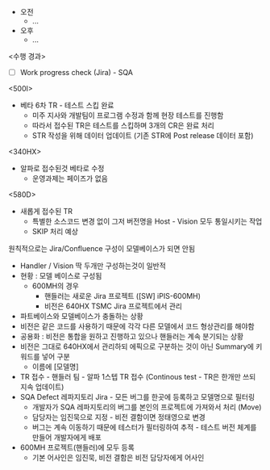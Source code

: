 - 오전
	- ...
- 오후
	- ...

<수행 경과>
- [ ] Work progress check (Jira) - SQA

<500I>
- 베타 6차 TR - 테스트 스킵 완료
	- 미주 지사와 개발팀이 프로그램 수정과 함께 현장 테스트를 진행함
	- 따라서 접수된 TR은 테스트를 스킵하며 3개의 CR은 완료 처리
	- STR 작성을 위해 데이터 업데이트 (기존 STR에 Post release 데이터 포함)

<340HX>
- 알파로 접수된것 베타로 수정
	- 운영과제는 페이즈가 없음

<580D>
- 새롭게 접수된 TR
	- 특별한 소스코드 변경 없이 그저 버전명을 Host - Vision 모두 통일시키는 작업
	- SKIP 처리 예상





원칙적으로는 Jira/Confluence 구성이 모델베이스가 되면 안됨
- Handler / Vision 딱 두개만 구성하는것이 일반적 
- 현황 : 모델 베이스로 구성됨
	- 600MH의 경우
		- 핸들러는 새로운 Jira 프로젝트 (\[SW] iPIS-600MH)
		- 비전은 640HX TSMC Jira 프로젝트에서 관리
- 파트베이스와 모델베이스가 충돌하는 상황
- 비전은 같은 코드를 사용하기 때문에 각각 다른 모델에서 코드 형상관리를 해야함
- 공용화 : 비전은 통합을 원하고 진행하고 있으나 핸들러는 계속 분기되는 상황
- 비전은 그대로 640HX에서 관리하되 에픽으로 구분하는 것이 아닌 Summary에 키워드를 넣어 구분
	- 이름에 \[모델명] 
- TR 접수 - 핸들러 팀 - 알파 1스텝 TR 접수 (Continous test - TR은 한개만 쓰되 지속 업데이트)
- SQA Defect 레파지토리 Jira - 모든 버그를 한곳에 등록하고 모델명으로 필터링
	- 개발자가 SQA 레파지토리의 버그를 본인의 프로젝트에 가져와서 처리 (Move)
	- 담당자는 임진묵으로 지정 - 비전 결함이면 정태영으로 변경
	- 버그는 계속 이동하기 때문에 테스터가 필터링하여 추적 - 테스트 버전 체계를 만들어 개발자에게 배포
- 600MH 프로젝트(핸들러)에 모두 등록
	- 기본 어사인은 임진묵, 비전 결함은 비전 담당자에게 어사인
